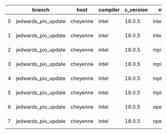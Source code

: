 |    | branch              | host     | compiler   | c_version   | mpi      | m_version   | o_g   | os    | build   | u_pass   | u_fail   | s_pass   | s_fail   | e_pass   | e_fail   |   nuopc_pass |   nuopc_fail | netcdf_c   | netcdf_f   | artifacts_hash                                                                                                 | modified                   |
|----|---------------------|----------|------------|-------------|----------|-------------|-------|-------|---------|----------|----------|----------|----------|----------|----------|--------------|--------------|------------|------------|----------------------------------------------------------------------------------------------------------------|----------------------------|
|  0 | jedwards_pio_update | cheyenne | intel      | 18.0.5      | intelmpi | 2018.4.274  | O     | Linux | Pass    | 9033     | 0        | 49       | 0        | 80       | 0        |           50 |            0 | 4.6.3      | 4.4.4      | [artifacts](https://github.com/esmf-org/esmf-test-artifacts-new/tree/37b0f71db8248b0a60cdbdb12decb7307b2345b0) | 2022-03-02 23:35:49.642161 |
|  1 | jedwards_pio_update | cheyenne | intel      | 18.0.5      | intelmpi | 2018.4.274  | g     | Linux | Pass    | 13657    | 0        | 49       | 0        | 80       | 0        |           50 |            0 | 4.6.3      | 4.4.4      | [artifacts](https://github.com/esmf-org/esmf-test-artifacts-new/tree/47627e28c128e47acbe35e5c14c3b4758238f340) | 2022-03-02 23:35:49.642161 |
|  2 | jedwards_pio_update | cheyenne | intel      | 18.0.5      | mpiuni   | none        | O     | Linux | Fail    | fail     | fail     | fail     | fail     | fail     | fail     |            0 |           50 | 4.8.1      | 4.5.3      | [artifacts](https://github.com/esmf-org/esmf-test-artifacts-new/tree/cb60f7552a113950757f9138791444033cc12273) | 2022-03-02 23:35:49.642161 |
|  3 | jedwards_pio_update | cheyenne | intel      | 18.0.5      | mpiuni   | none        | g     | Linux | Fail    | fail     | fail     | fail     | fail     | fail     | fail     |            0 |           50 | 4.8.1      | 4.5.3      | [artifacts](https://github.com/esmf-org/esmf-test-artifacts-new/tree/037adf0e99ac3e682ab89bb02537195705d924cb) | 2022-03-02 23:35:49.642161 |
|  4 | jedwards_pio_update | cheyenne | intel      | 18.0.5      | mpt      | 2.19        | O     | Linux | Pass    | 9033     | 0        | 49       | 0        | 80       | 0        |            0 |           50 | 4.6.3      | 4.4.4      | [artifacts](https://github.com/esmf-org/esmf-test-artifacts-new/tree/ca044c4ae3cdff7e6640fa924e3272799642ad22) | 2022-03-02 23:35:49.642161 |
|  5 | jedwards_pio_update | cheyenne | intel      | 18.0.5      | mpt      | 2.19        | g     | Linux | Pass    | 13657    | 0        | 49       | 0        | 80       | 0        |            0 |           50 | 4.6.3      | 4.4.4      | [artifacts](https://github.com/esmf-org/esmf-test-artifacts-new/tree/9c1cbc54ecb504893511b02c890ac4306ae64835) | 2022-03-02 23:35:49.642161 |
|  6 | jedwards_pio_update | cheyenne | intel      | 18.0.5      | openmpi  | 3.1.4       | O     | Linux | Pass    | 9033     | 0        | 49       | 0        | 80       | 0        |           50 |            0 | 4.6.3      | 4.4.4      | [artifacts](https://github.com/esmf-org/esmf-test-artifacts-new/tree/a5adde689d31a1b61b4ec11e76eb7b4637f06662) | 2022-03-02 23:35:49.642161 |
|  7 | jedwards_pio_update | cheyenne | intel      | 18.0.5      | openmpi  | 3.1.4       | g     | Linux | Pass    | 13657    | 0        | 49       | 0        | 80       | 0        |           50 |            0 | 4.6.3      | 4.4.4      | [artifacts](https://github.com/esmf-org/esmf-test-artifacts-new/tree/0a48942ee8a172a205ef73b4f832faaac8e9444a) | 2022-03-02 23:35:49.642161 |